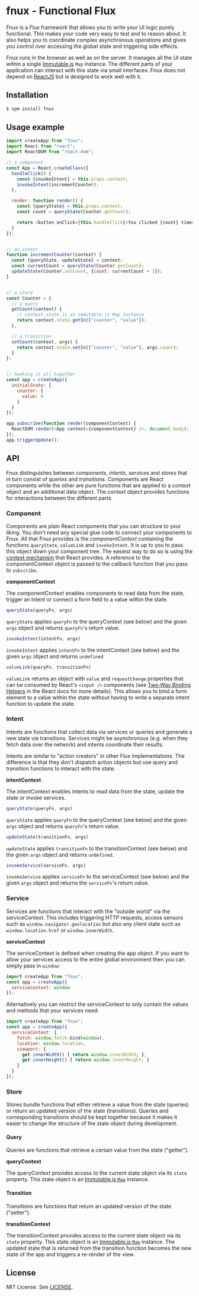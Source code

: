 # fnux - Functional Flux

Fnux is a Flux framework that allows you to write your UI logic purely functional. This makes your code very easy to test and to reason about. It also helps you to coordinate complex asynchronous operations and gives you control over accessing the global state and triggering side effects.

Fnux runs in the browser as well as on the server. It manages all the UI state within a single [Immutable.js](http://facebook.github.io/immutable-js/) `Map` instance. The different parts of your application can interact with this state via small interfaces. Fnux does not depend on [ReactJS](http://facebook.github.io/react/) but is designed to work well with it.


## Installation

```sh
$ npm install fnux
```


## Usage example

```javascript
import createApp from "fnux";
import React from "react";
import ReactDOM from "react-dom";

// a component
const App = React.createClass({
  handleClick() {
    const {invokeIntent} = this.props.context;
    invokeIntent(incrementCounter);
  },

  render: function render() {
    const {queryState} = this.props.context;
    const count = queryState(Counter.getCount);

    return <button onClick={this.handleClick}>You clicked {count} times</button>;
  }
});


// an intent
function incrementCounter(context) {
  const {queryState, updateState} = context;
  const currentCount = queryState(Counter.getCount);
  updateState(Counter.setCount, {count: currentCount + 1});
}


// a store
const Counter = {
  // a query
  getCount(context) {
    // context.state is an immutable.js Map instance
    return context.state.getIn(["counter", "value"]);
  },

  // a transition
  setCount(context, args) {
    return context.state.setIn(["counter", "value"], args.count);
  }
};


// hooking it all together
const app = createApp({
  initialState: {
    counter: {
      value: 0
    }
  }
});

app.subscribe(function render(componentContext) {
  ReactDOM.render(<App context={componentContext} />, document.body);
});
app.triggerUpdate();
```


## API

Fnux distinguishes between *components*, *intents*, *services* and *stores* that in turn consist of *queries* and *transitions*. Components are React components while the other are pure functions that are applied to a *context* object and an additional data object. The context object provides functions for interactions between the different parts.

### Component

Components are plain React components that you can structure to your liking. You don't need any special glue code to connect your components to Fnux. All that Fnux provides is the *componentContext* containing the functions `queryState`, `valueLink` and `invokeIntent`. It is up to you to pass this object down your component tree. The easiest way to do so is using the [context mechanism](http://facebook.github.io/react/docs/context.html) that React provides. A reference to the componentContext object is passed to the callback function that you pass to `subscribe`.

**componentContext**

The componentContext enables components to read data from the state, trigger an intent or connect a form field to a value within the state.

```javascript
queryState(queryFn, args)
```
`queryState` applies `queryFn` to the queryContext (see below) and the given `args` object and returns `queryFn`'s return value.

```javascript
invokeIntent(intentFn, args)
```
`invokeIntent` applies `intentFn` to the intentContext (see below) and the given `args` object and returns `undefined`.

```javascript
valueLink(queryFn, transitionFn)
```
`valueLink` returns an object with `value` and `requestChange` properties that can be consumed by React's `<input />` components (see [Two-Way Binding Helpers](http://facebook.github.io/react/docs/two-way-binding-helpers.html) in the React docs for more details). This allows you to bind a form element to a value within the state without having to write a separate intent function to update the state.

### Intent

Intents are functions that collect data via services or queries and generate a new state via transitions. Services might be asynchronous (e.g. when they fetch data over the network) and intents coordinate their results.

Intents are similar to "action creators" in other Flux implementations. The difference is that they don't dispatch action objects but use query and transition functions to interact with the state.

**intentContext**

The intentContext enables intents to read data from the state, update the state or invoke services.

```javascript
queryState(queryFn, args)
```
`queryState` applies `queryFn` to the queryContext (see below) and the given `args` object and returns `queryFn`'s return value.

```javascript
updateState(transitionFn, args)
```
`updateState` applies `transitionFn` to the transitionContext (see below) and the given `args` object and returns `undefined`.

```javascript
invokeService(serviceFn, args)
```
`invokeService` applies `serviceFn` to the serviceContext (see below) and the given `args` object and returns the `serviceFn`'s return value.

### Service

Services are functions that interact with the "outside world" via the serviceContext. This includes triggering HTTP requests, access sensors such as `window.navigator.geolocation` but also any client state such as `window.location.href` or `window.innerWidth`.

**serviceContext**

The serviceContext is defined when creating the app object. If you want to allow your services access to the entire global environment then you can simply pass in `window`:
```javascript
import createApp from "fnux";
const app = createApp({
  serviceContext: window
});
```

Alternatively you can restrict the serviceContext to only contain the values and methods that your services need:
```javascript
import createApp from "fnux";
const app = createApp({
  serviceContext: {
    fetch: window.fetch.bind(window),
    location: window.location,
    viewport: {
      get innerWidth() { return window.innerWidth; },
      get innerHeight() { return window.innerHeight; }
    }
  }
});
```

### Store

Stores bundle functions that either retrieve a value from the state (queries) or return an updated version of the state (transitions). Queries and corresponding transitions should be kept together because it makes it easier to change the structure of the state object during development.

#### Query

Queries are functions that retrieve a certain value from the state ("getter").

**queryContext**

The queryContext provides access to the current state object via its `state` property. This state object is an [Immutable.js `Map`](http://facebook.github.io/immutable-js/docs/#/Map) instance.

#### Transition

Transitions are functions that return an updated version of the state ("setter").

**transitionContext**

The transitionContext provides access to the current state object via its `state` property. This state object is an [Immutable.js `Map`](http://facebook.github.io/immutable-js/docs/#/Map) instance. The updated state that is returned from the transition function becomes the new state of the app and triggers a re-render of the view.


## License

MIT License. See [LICENSE](LICENSE).
